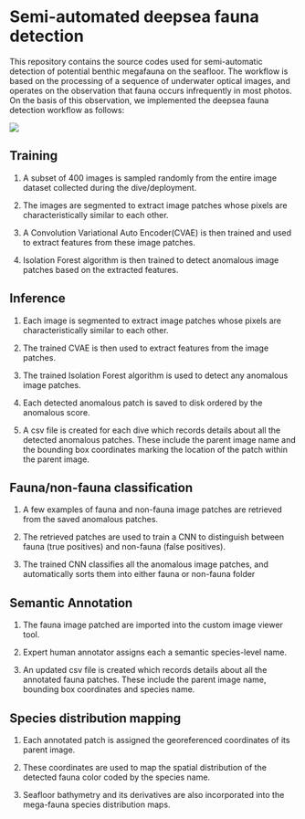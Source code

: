 # Semi-automated deepsea fauna detection
This repository contains the source codes used for semi-automatic detection of potential benthic megafauna on the seafloor. The workflow is based on the processing of a sequence of underwater optical images, and operates on the observation that fauna occurs infrequently in most photos. On the basis of this observation, we implemented the deepsea fauna detection workflow as follows:

<img src="https://cloud.geomar.de/s/jf9MmmTA63EJqJr/preview">

## Training

1. A subset of 400 images is sampled randomly from the entire image dataset collected during the dive/deployment.

2. The images are segmented to extract image patches whose pixels are characteristically similar to each other. 

3. A Convolution Variational Auto Encoder(CVAE) is then trained and used to extract features from these image patches.

4. Isolation Forest algorithm is then trained to detect anomalous image patches based on the extracted features.

## Inference

1. Each image is segmented to extract image patches whose pixels are characteristically similar to each other.

2. The trained CVAE is then used to extract features from the image patches.

3. The trained Isolation Forest algorithm is used to detect any anomalous image patches.

4. Each detected anomalous patch is saved to disk ordered by the anomalous score.

5. A csv file is created for each dive which records details about all the detected anomalous patches. These include the parent image name and the bounding box coordinates marking the location of the patch within the parent image.

## Fauna/non-fauna classification

1. A few examples of fauna and non-fauna image patches are retrieved from the saved anomalous patches.

2. The retrieved patches are used to train a CNN to distinguish between fauna (true positives) and non-fauna (false positives).

3. The trained CNN classifies all the anomalous image patches, and automatically sorts them into either fauna or non-fauna folder

## Semantic Annotation

1. The fauna image patched are imported into the custom image viewer tool.

2. Expert human annotator assigns each a semantic species-level name.

3. An updated csv file is created which records details about all the annotated fauna patches. These include the parent image name, bounding box coordinates and species name.

## Species distribution mapping

1. Each annotated patch is assigned the georeferenced coordinates of its parent image.

2. These coordinates are used to map the spatial distribution of the detected fauna color coded by the species name.

3. Seafloor bathymetry and its derivatives are also incorporated into the mega-fauna species distribution maps.
